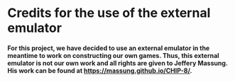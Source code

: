 Credits for the use of the external emulator
============================================

#### For this project, we have decided to use an external emulator in the meantime to work on constructing our own games. Thus, this external emulator is not our own work and all rights are given to Jeffery Massung. His work can be found at https://massung.github.io/CHIP-8/.

